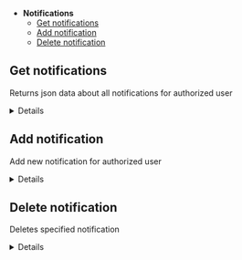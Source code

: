 - **Notifications**
    - [Get notifications](https://github.com/hel-sidoruk/rs-clone-server/docs/notifications.md#get-notifications)
    - [Add notification](https://github.com/hel-sidoruk/rs-clone-server/docs/notifications.md#add-notification)
    - [Delete notification](https://github.com/hel-sidoruk/rs-clone-server/docs/notifications.md#delete-notification)

**Get notifications**
----
Returns json data about all notifications for authorized user

<details>

* **URL**

    /api/notifications

* **Method:**

    `GET`

* **Headers:**

    `'Authorization': 'Bearer <token>'`

* **Success Response:**

  * **Code:** 200 <br />
  **Content:**
  ```json
    [
      {
        "id": "3M5_aZOk9_tI8sCfa4hPu",
        "username": "hel-sidoruk",
        "text": "50+ Honor: You now have the ability to mark another's comment as a spoiler",
        "createdAt": "2023-02-10T08:44:44.638Z"
      }
    ]
  ```

* **Error Response:**

  * **Code:** 401 <br />
      **Content:**

      ```json
        {
          "message": "User is not authorized"
        }
      ```

</details>

**Add notification**
----
Add new notification for authorized user

<details>

* **URL**

    /api/notifications

* **Method:**

    `POST`

* **Headers:**

    `'Authorization': 'Bearer <token>'`
    `'Content-Type': 'application/json'`

* **Data Params**

    ```typescript
      {
        text: string
      }
    ```

* **Success Response:**

  * **Code:** 200 <br />
  **Content:**
  ```json
    {
      "id": "tFxX4D8x1vN3g6hjOGQbQ",
      "username": "hel-sidoruk",
      "text": "Test note",
      "createdAt": "2023-02-10T09:58:39.614Z"
    }
  ```

* **Error Response:**

  * **Code:** 401 <br />
      **Content:**

      ```json
        {
          "message": "User is not authorized"
        }
      ```

</details>

**Delete notification**
----
Deletes specified notification

<details>

* **URL**

    /api/notifications/:id

* **Method:**

    `DELETE`

* **Headers:**

    `'Authorization': 'Bearer <token>'`

*  **URL Params**

    **Required:**

    `id=[string]`

* **Success Response:**

  * **Code:** 200 <br />
  **Content:**
  ```json
    {
      "status": "ok"
    }
  ```

* **Error Response:**

  * **Code:** 401 <br />
      **Content:**

      ```json
        {
          "message": "User is not authorized"
        }
      ```

</details>
